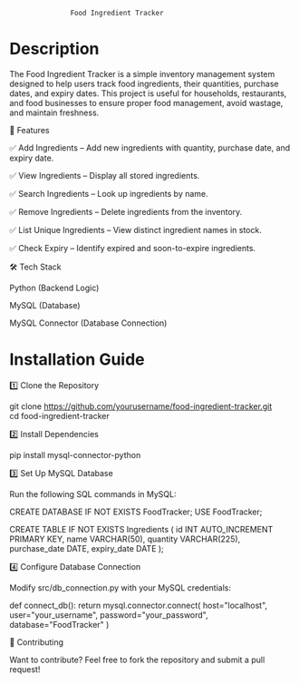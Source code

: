                    Food Ingredient Tracker

# Description

The Food Ingredient Tracker is a simple inventory management system designed to help users track food ingredients, their quantities, purchase dates, and expiry dates. This project is useful for households, restaurants, and food businesses to ensure proper food management, avoid wastage, and maintain freshness.

🚀 Features

✅ Add Ingredients – Add new ingredients with quantity, purchase date, and expiry date.

✅ View Ingredients – Display all stored ingredients.

✅ Search Ingredients – Look up ingredients by name.

✅ Remove Ingredients – Delete ingredients from the inventory.

✅ List Unique Ingredients – View distinct ingredient names in stock.

✅ Check Expiry – Identify expired and soon-to-expire ingredients.

🛠️ Tech Stack

Python (Backend Logic)

MySQL (Database)

MySQL Connector (Database Connection)

# Installation Guide

1️⃣ Clone the Repository

git clone https://github.com/yourusername/food-ingredient-tracker.git  
cd food-ingredient-tracker

2️⃣ Install Dependencies

pip install mysql-connector-python

3️⃣ Set Up MySQL Database

Run the following SQL commands in MySQL:

CREATE DATABASE IF NOT EXISTS FoodTracker;
USE FoodTracker;

CREATE TABLE IF NOT EXISTS Ingredients (
    id INT AUTO_INCREMENT PRIMARY KEY,
    name VARCHAR(50),
    quantity VARCHAR(225),
    purchase_date DATE,
    expiry_date DATE
);

4️⃣ Configure Database Connection

Modify src/db_connection.py with your MySQL credentials:

def connect_db():
    return mysql.connector.connect(
        host="localhost",
        user="your_username",
        password="your_password",
        database="FoodTracker"
    )


🙌 Contributing

Want to contribute? Feel free to fork the repository and submit a pull request!
